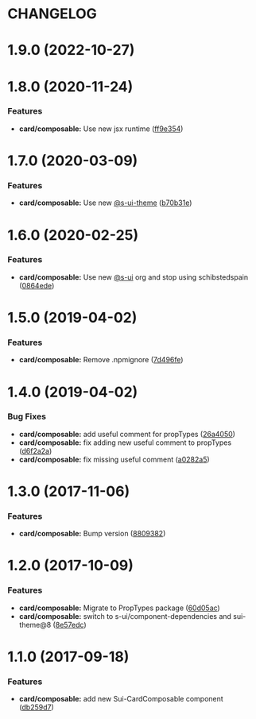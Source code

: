 # CHANGELOG

# 1.9.0 (2022-10-27)



# 1.8.0 (2020-11-24)


### Features

* **card/composable:** Use new jsx runtime ([ff9e354](https://github.com/SUI-Components/adevinta-spain-components/commit/ff9e354cb0cbaf2b3e4db6456c9adb6d8ee825e8))



# 1.7.0 (2020-03-09)


### Features

* **card/composable:** Use new [@s-ui-theme](https://github.com/s-ui-theme) ([b70b31e](https://github.com/SUI-Components/adevinta-spain-components/commit/b70b31e2bf8d09a811ccb011ea8cca98f3d27d49))



# 1.6.0 (2020-02-25)


### Features

* **card/composable:** Use new [@s-ui](https://github.com/s-ui) org and stop using schibstedspain ([0864ede](https://github.com/SUI-Components/adevinta-spain-components/commit/0864edeec6b1981f658687c5eb4a8b30beb43daa))



# 1.5.0 (2019-04-02)


### Features

* **card/composable:** Remove .npmignore ([7d496fe](https://github.com/SUI-Components/adevinta-spain-components/commit/7d496fea566d5da7d3da61c1f2e469bc27448208))



# 1.4.0 (2019-04-02)


### Bug Fixes

* **card/composable:** add useful comment for propTypes ([26a4050](https://github.com/SUI-Components/adevinta-spain-components/commit/26a4050e4d86f0a2e026322c745acc4363b32f62))
* **card/composable:** fix adding new useful comment to propTypes ([d6f2a2a](https://github.com/SUI-Components/adevinta-spain-components/commit/d6f2a2a4f77104bfc6b8e6822fc2958502fa3906))
* **card/composable:** fix missing useful comment ([a0282a5](https://github.com/SUI-Components/adevinta-spain-components/commit/a0282a51733f38e31d796991b52f08efbc988727))



# 1.3.0 (2017-11-06)


### Features

* **card/composable:** Bump version ([8809382](https://github.com/SUI-Components/adevinta-spain-components/commit/8809382dc5d8d96ee4e38284f3c48fa639188ea7))



# 1.2.0 (2017-10-09)


### Features

* **card/composable:** Migrate to PropTypes package ([60d05ac](https://github.com/SUI-Components/adevinta-spain-components/commit/60d05ac32fa25c79e958e82414e026d527a57d73))
* **card/composable:** switch to s-ui/component-dependencies and sui-theme@8 ([8e57edc](https://github.com/SUI-Components/adevinta-spain-components/commit/8e57edca9c3bf4db367b84c6248a565a1b1ac808))



# 1.1.0 (2017-09-18)


### Features

* **card/composable:** add new Sui-CardComposable component ([db259d7](https://github.com/SUI-Components/adevinta-spain-components/commit/db259d78359495dda3d1787038bcd4ff6d09353d))



